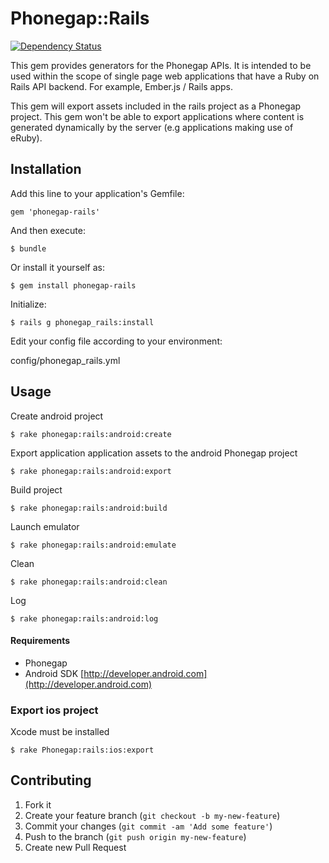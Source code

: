 # Phonegap::Rails
[![Dependency Status](https://gemnasium.com/joscas/phonegap-rails.png)](https://gemnasium.com/joscas/phonegap-rails)

This gem provides generators for the Phonegap APIs. It is intended to be used within the scope of single page web applications that have a Ruby on Rails API backend. For example, Ember.js / Rails apps.

This gem will export assets included in the rails project as a Phonegap project. This gem won't be able to export applications where content is generated dynamically by the server (e.g applications making use of eRuby).

## Installation

Add this line to your application's Gemfile:

    gem 'phonegap-rails'

And then execute:

    $ bundle

Or install it yourself as:

    $ gem install phonegap-rails

Initialize:

    $ rails g phonegap_rails:install

Edit your config file according to your environment:

   config/phonegap_rails.yml

## Usage

Create android project

    $ rake phonegap:rails:android:create

Export application application assets to the android Phonegap project

    $ rake phonegap:rails:android:export

Build project

    $ rake phonegap:rails:android:build

Launch emulator

    $ rake phonegap:rails:android:emulate

Clean

    $ rake phonegap:rails:android:clean

Log

    $ rake phonegap:rails:android:log

#### Requirements
- Phonegap
- Android SDK [http://developer.android.com](http://developer.android.com)


### Export ios project

Xcode must be installed

    $ rake Phonegap:rails:ios:export

## Contributing

1. Fork it
2. Create your feature branch (`git checkout -b my-new-feature`)
3. Commit your changes (`git commit -am 'Add some feature'`)
4. Push to the branch (`git push origin my-new-feature`)
5. Create new Pull Request
